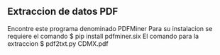 ## Extraccion de datos PDF

Encontre este programa denominado PDFMiner
Para su instalacion se requiere el comando
$ pip install pdfminer.six
El comando para la extraccion 
$ pdf2txt.py CDMX.pdf

